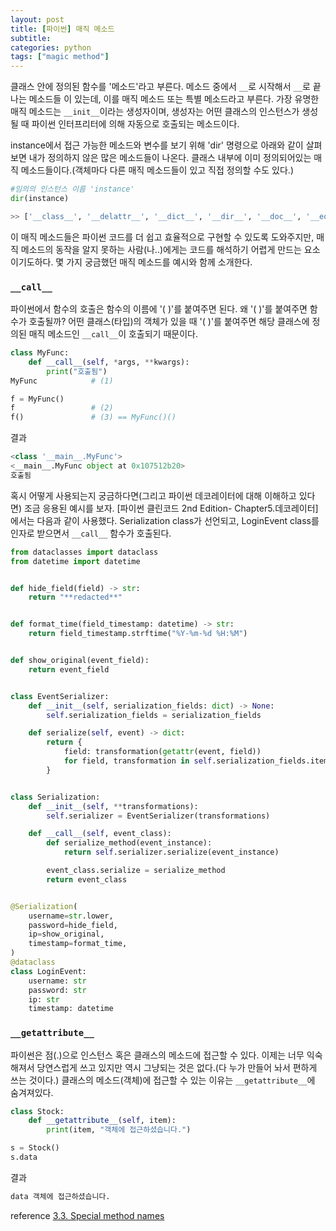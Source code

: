 ```yaml
---
layout: post
title: [파이썬] 매직 메소드
subtitle:
categories: python
tags: ["magic method"]
---
```


클래스 안에 정의된 함수를 '메소드'라고 부른다. 메소드 중에서 `__`로 시작해서 `__`로 끝나는 메소드들 이 있는데, 이를 매직 메소드 또는 특별 메소드라고 부른다. 가장 유명한 매직 메소드는 `__init__`이라는 생성자이며, 생성자는 어떤 클래스의 인스턴스가 생성될 때 파이썬 인터프리터에 의해 자동으로 호출되는 메소드이다.

instance에서 접근 가능한 메소드와 변수를 보기 위해 'dir' 명령으로 아래와 같이 살펴보면 내가 정의하지 않은 많은 메소드들이 나온다. 클래스 내부에 이미 정의되어있는 매직 메소드들이다.(객체마다 다른 매직 메소드들이 있고 직접 정의할 수도 있다.)

```python
#임의의 인스턴스 이름 'instance'
dir(instance)

>> ['__class__', '__delattr__', '__dict__', '__dir__', '__doc__', '__eq__', '__format__', '__ge__', '__getattribute__', '__gt__', '__hash__', '__init__', '__init_subclass__', '__le__', '__lt__', '__module__', '__ne__', '__new__', '__reduce__', '__reduce_ex__', '__repr__', '__setattr__', '__sizeof__', '__str__', '__sub__', '__subclasshook__', '__weakref__', '_name', '_price']
```

이 매직 메소드들은 파이썬 코드를 더 쉽고 효율적으로 구현할 수 있도록 도와주지만, 매직 메소드의 동작을 알지 못하는 사람(나..)에게는 코드를 해석하기 어렵게 만드는 요소이기도하다. 몇 가지 궁금했던 매직 메소드를 예시와 함께 소개한다.

### `__call__`

파이썬에서 함수의 호출은 함수의 이름에 '( )'를 붙여주면 된다. 왜 '( )'를 붙여주면 함수가 호출될까? 어떤 클래스(타입)의 객체가 있을 때 '( )'를 붙여주면 해당 클래스에 정의된 매직 메소드인 `__call__`이 호출되기 때문이다.

```python
class MyFunc:
	def __call__(self, *args, **kwargs):
		print("호출됨")
MyFunc            # (1)

f = MyFunc()
f                 # (2)
f()               # (3) == MyFunc()()
```

결과

```python
<class '__main__.MyFunc'>
<__main__.MyFunc object at 0x107512b20>
호출됨
```

혹시 어떻게 사용되는지 궁금하다면(그리고 파이썬 데코레이터에 대해 이해하고 있다면) 조금 응용된 예시를 보자. \[파이썬 클린코드 2nd Edition- Chapter5.데코레이터] 에서는 다음과 같이 사용했다. Serialization class가 선언되고, LoginEvent class를 인자로 받으면서 `__call__` 함수가 호출된다.

```python
from dataclasses import dataclass
from datetime import datetime


def hide_field(field) -> str:
    return "**redacted**"


def format_time(field_timestamp: datetime) -> str:
    return field_timestamp.strftime("%Y-%m-%d %H:%M")


def show_original(event_field):
    return event_field


class EventSerializer:
    def __init__(self, serialization_fields: dict) -> None:
        self.serialization_fields = serialization_fields

    def serialize(self, event) -> dict:
        return {
            field: transformation(getattr(event, field))
            for field, transformation in self.serialization_fields.items()
        }


class Serialization:
    def __init__(self, **transformations):
        self.serializer = EventSerializer(transformations)

    def __call__(self, event_class):
        def serialize_method(event_instance):
            return self.serializer.serialize(event_instance)

        event_class.serialize = serialize_method
        return event_class


@Serialization(
    username=str.lower,
    password=hide_field,
    ip=show_original,
    timestamp=format_time,
)
@dataclass
class LoginEvent:
    username: str
    password: str
    ip: str
    timestamp: datetime
```

### `__getattribute__`

파이썬은 점(.)으로 인스턴스 혹은 클래스의 메소드에 접근할 수 있다. 이제는 너무 익숙해져서 당연스럽게 쓰고 있지만 역시 그냥되는 것은 없다.(다 누가 만들어 놔서 편하게 쓰는 것이다.) 클래스의 메소드(객체)에 접근할 수 있는 이유는 `__getattribute__`에 숨겨져있다.

```python
class Stock:
    def __getattribute__(self, item):
        print(item, "객체에 접근하셨습니다.")

s = Stock()
s.data
```

결과

```python
data 객체에 접근하셨습니다.
```

reference
[3.3. Special method names](https://docs.python.org/3/reference/datamodel.html#special-method-names)
